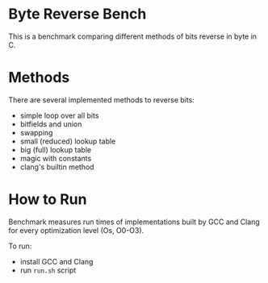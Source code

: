 # Byte Reverse Bench
This is a benchmark comparing different methods of bits reverse in byte in C.

# Methods
There are several implemented methods to reverse bits:
* simple loop over all bits
* bitfields and union
* swapping
* small (reduced) lookup table
* big (full) lookup table
* magic with constants
* clang's builtin method

# How to Run
Benchmark measures run times of implementations built by GCC and Clang for every optimization level (Os, O0-O3).

To run:
* install GCC and Clang
* run `run.sh` script
